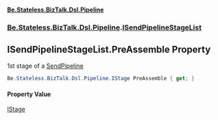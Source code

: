 #### [Be.Stateless.BizTalk.Dsl.Pipeline](README.md 'README')
### [Be.Stateless.BizTalk.Dsl.Pipeline](Be.Stateless.BizTalk.Dsl.Pipeline.md 'Be.Stateless.BizTalk.Dsl.Pipeline').[ISendPipelineStageList](ISendPipelineStageList.md 'Be.Stateless.BizTalk.Dsl.Pipeline.ISendPipelineStageList')

## ISendPipelineStageList.PreAssemble Property

1st stage of a [SendPipeline](SendPipeline.md 'Be.Stateless.BizTalk.Dsl.Pipeline.SendPipeline')

```csharp
Be.Stateless.BizTalk.Dsl.Pipeline.IStage PreAssemble { get; }
```

#### Property Value
[IStage](IStage.md 'Be.Stateless.BizTalk.Dsl.Pipeline.IStage')